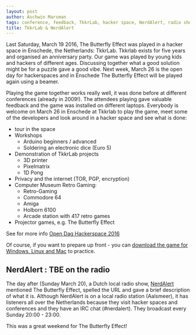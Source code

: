 ```yaml
---
layout: post
author: Aschwin Marsman
tags: conference, feedback, TkkrLab, hacker space, NerdAlert, radio show, publicity
title: TkkrLab & NerdAlert
---
```


Last Saturday, March 19 2016, The Butterfly Effect was played in a hacker space in Enschede, the Netherlands: TkkrLab. Tkkrlab exists for five years and organised an anniversary party. Our game was played by young kids and hackers of different ages. Discussing together what a good solution might be for a puzzle gave a good vibe. Next week, March 26 is the open day for hackerspaces and in Enschede The Butterfly Effect will be played again using a beamer.

Playing the game together works really well, it was done before at different conferences (already in 2009!). The attendees playing gave valuable feedback and the game was installed on different laptops. Everybody is welcome on March 26 in Enschede at Tkkrlab to play the game, meet some of the developers and look around in a hacker space and see what is done:

* tour in the space
* Workshops
    * Arduino beginners / advanced
    * Soldering an electronic dice (Euro 5)
* Demonstration of TkkrLab projects
    * 3D printer
    * Pixelmatrix
    * 1D Pong
* Privacy and the internet (TOR, PGP, encryption)
* Computer Museum Retro Gaming:
    * Retro-Gaming
    * Commodore 64
    * Amiga
    * Holborn 6100
    * Arcade station with 417 retro games
* Projector games, e.g. The Butterfly Effect

See for more info [Open Dag Hackerspace 2016](https://tkkrlab.nl/wiki/OpenDag_Hackerspaces_2016)

Of course, if you want to prepare up front - you can [download the game for Windows, Linux and Mac](/#download) to practice.

## NerdAlert : TBE on the radio

The day after (Sunday March 20), a Dutch local radio show, [NerdAlert](https://www.facebook.com/nerdalertradio) mentioned The Butterfly Effect, spelled the URL and gave a brief description of what it is. Although NerdAlert is on a local radio station (Aalsmeer), it has listeners all over the Netherlands because they visit hacker spaces and conferences and they have an IRC chat (#nerdalert). They broadcast every Sunday 20:00 - 23:00.


This was a great weekend for The Butterfly Effect!
